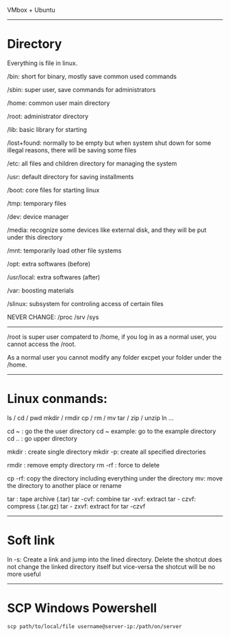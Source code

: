 VMbox + Ubuntu

------

# Directory

Everything is file in linux.

/bin: 
short for binary, mostly save common used commands

/sbin:
super user, save commands for administrators

/home:
common user main directory

/root:
administrator directory

/lib:
basic library for starting 

/lost+found:
normally to be empty but when system shut down for some illegal reasons, there will be saving some files

/etc:
all files and children directory for managing the system

/usr:
default directory for saving installments

/boot:
core files for starting linux

/tmp:
temporary files

/dev:
device manager

/media:
recognize some devices like external disk, and they will be put under this directory

/mnt:
temporarily load other file systems

/opt:
extra softwares (before)

/usr/local:
extra softwares (after)

/var:
boosting materials

/slinux:
subsystem for controling access of certain files


NEVER CHANGE:
/proc
/srv
/sys

----
/root is super user compaterd to /home, if you log in as a normal user, you cannot access the /root.

As a normal user you cannot modify any folder excpet your folder under the /home.

---

# Linux conmands:

ls / cd / pwd
mkdir / rmdir
cp / rm / mv
tar / zip / unzip
ln ...

cd ~ : go the the user directory
cd ~ example: go to the example directory
cd ..  : go upper directory

mkdir : create single directory
mkdir -p: create all specified directories

rmdir : remove empty directory
rm -rf : force to delete

cp -rf: copy the directory including everything under the directory
mv: move the directory to another place or rename

tar : tape archive (.tar)
tar -cvf: combine
tar -xvf: extract
tar - czvf: compress (.tar.gz)
tar - zxvf:  extract for tar -czvf

----
# Soft link

ln -s: 
Create a link and jump into the lined directory. 
Delete the shotcut does not change the linked directory itself but vice-versa the shotcut will be no more useful

---
# SCP Windows Powershell

```shell
scp path/to/local/file username@server-ip:/path/on/server
```






